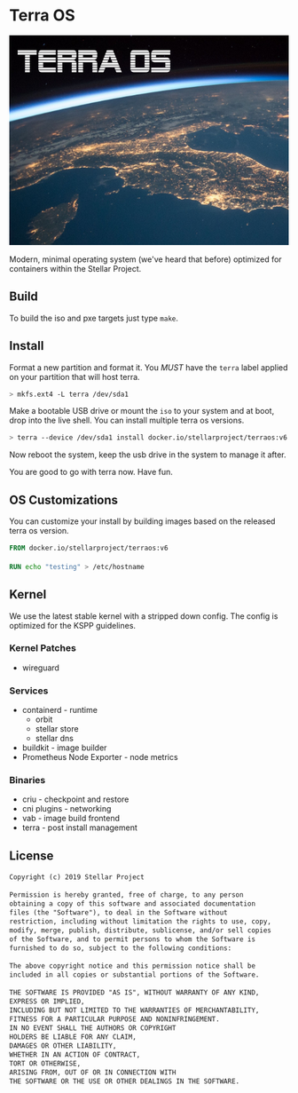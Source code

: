 # Terra OS

![terra](iso/splash.png)

Modern, minimal operating system (we've heard that before) optimized for containers within the Stellar Project.

## Build

To build the iso and pxe targets just type `make`.

## Install

Format a new partition and format it.  You *MUST* have the `terra` label applied on your partition that will host terra.

```bash
> mkfs.ext4 -L terra /dev/sda1
```

Make a bootable USB drive or mount the `iso` to your system and at boot, drop into the live shell.
You can install multiple terra os versions.

```bash
> terra --device /dev/sda1 install docker.io/stellarproject/terraos:v6
```

Now reboot the system, keep the usb drive in the system to manage it after.

You are good to go with terra now.  Have fun.

## OS Customizations

You can customize your install by building images based on the released terra os version.


```Dockerfile
FROM docker.io/stellarproject/terraos:v6

RUN echo "testing" > /etc/hostname
```

## Kernel

We use the latest stable kernel with a stripped down config.
The config is optimized for the KSPP guidelines.

### Kernel Patches

* wireguard

### Services

* containerd - runtime
	* orbit
	* stellar store
	* stellar dns
* buildkit - image builder
* Prometheus Node Exporter - node metrics

### Binaries

* criu - checkpoint and restore
* cni plugins - networking
* vab - image build frontend
* terra - post install management

## License

```
Copyright (c) 2019 Stellar Project

Permission is hereby granted, free of charge, to any person
obtaining a copy of this software and associated documentation
files (the "Software"), to deal in the Software without
restriction, including without limitation the rights to use, copy,
modify, merge, publish, distribute, sublicense, and/or sell copies
of the Software, and to permit persons to whom the Software is
furnished to do so, subject to the following conditions:

The above copyright notice and this permission notice shall be
included in all copies or substantial portions of the Software.

THE SOFTWARE IS PROVIDED "AS IS", WITHOUT WARRANTY OF ANY KIND,
EXPRESS OR IMPLIED,
INCLUDING BUT NOT LIMITED TO THE WARRANTIES OF MERCHANTABILITY,
FITNESS FOR A PARTICULAR PURPOSE AND NONINFRINGEMENT.
IN NO EVENT SHALL THE AUTHORS OR COPYRIGHT
HOLDERS BE LIABLE FOR ANY CLAIM,
DAMAGES OR OTHER LIABILITY,
WHETHER IN AN ACTION OF CONTRACT,
TORT OR OTHERWISE,
ARISING FROM, OUT OF OR IN CONNECTION WITH
THE SOFTWARE OR THE USE OR OTHER DEALINGS IN THE SOFTWARE.
```
